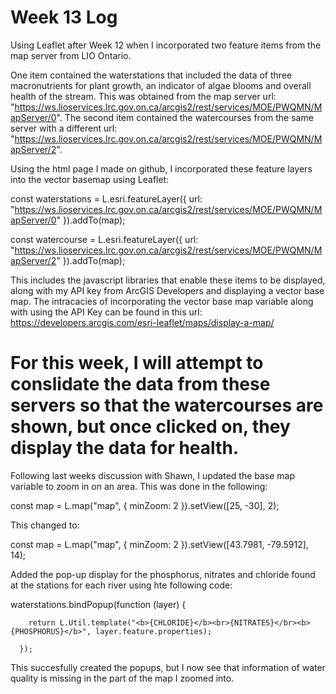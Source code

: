 # Week 13 Log

 Using Leaflet after Week 12 when I incorporated two feature items from the map server from LIO Ontario.

One item contained the waterstations that included the data of three macronutrients for plant growth, an indicator of algae blooms and overall health of the stream.
This was obtained from the map server url: "https://ws.lioservices.lrc.gov.on.ca/arcgis2/rest/services/MOE/PWQMN/MapServer/0".
The second item contained the watercourses from the same server with a different url: "https://ws.lioservices.lrc.gov.on.ca/arcgis2/rest/services/MOE/PWQMN/MapServer/2".

Using the html page I made on github, I incorporated these feature layers into the vector basemap using Leaflet:

const waterstations = L.esri.featureLayer({
        url: "https://ws.lioservices.lrc.gov.on.ca/arcgis2/rest/services/MOE/PWQMN/MapServer/0"
      }).addTo(map); 

const watercourse = L.esri.featureLayer({
        url: "https://ws.lioservices.lrc.gov.on.ca/arcgis2/rest/services/MOE/PWQMN/MapServer/2"
      }).addTo(map);

This includes the javascript libraries that enable these items to be displayed, along with my API key from ArcGIS Developers and displaying a vector base map.
The intracacies of incorporating the vector base map variable along with using the API Key can be found in this url: https://developers.arcgis.com/esri-leaflet/maps/display-a-map/

# For this week, I will attempt to conslidate the data from these servers so that the watercourses are shown, but once clicked on, they display the data for health.

Following last weeks discussion with Shawn, I updated the base map variable to zoom in on an area. This was done in the following:

const map = L.map("map", {
        minZoom: 2
      }).setView([25, -30], 2);

This changed to:

const map = L.map("map", {
        minZoom: 2
      }).setView([43.7981, -79.5912], 14);

Added the pop-up display for the phosphorus, nitrates and chloride found at the stations for each river using hte following code:

waterstations.bindPopup(function (layer) {

        return L.Util.template("<b>{CHLORIDE}</b><br>{NITRATES}</br><b>{PHOSPHORUS}</b>", layer.feature.properties);

      });

This succesfully created the popups, but I now see that information of water quality is missing in the part of the map I zoomed into. 